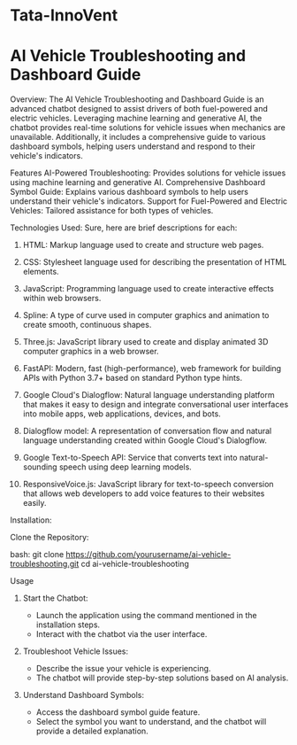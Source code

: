 # Tata-InnoVent

# AI Vehicle Troubleshooting and Dashboard Guide
Overview:
The AI Vehicle Troubleshooting and Dashboard Guide is an advanced chatbot designed to assist drivers of both fuel-powered and electric vehicles. Leveraging machine learning and generative AI, the chatbot provides real-time solutions for vehicle issues when mechanics are unavailable. Additionally, it includes a comprehensive guide to various dashboard symbols, helping users understand and respond to their vehicle's indicators.

Features
AI-Powered Troubleshooting: Provides solutions for vehicle issues using machine learning and generative AI.
Comprehensive Dashboard Symbol Guide: Explains various dashboard symbols to help users understand their vehicle's indicators.
Support for Fuel-Powered and Electric Vehicles: Tailored assistance for both types of vehicles.

Technologies Used:
Sure, here are brief descriptions for each:

1. HTML: Markup language used to create and structure web pages.
   
2. CSS: Stylesheet language used for describing the presentation of HTML elements.
   
3. JavaScript: Programming language used to create interactive effects within web browsers.

4. Spline: A type of curve used in computer graphics and animation to create smooth, continuous shapes.

5. Three.js: JavaScript library used to create and display animated 3D computer graphics in a web browser.

6. FastAPI: Modern, fast (high-performance), web framework for building APIs with Python 3.7+ based on standard Python type hints.

7. Google Cloud's Dialogflow: Natural language understanding platform that makes it easy to design and integrate conversational user interfaces into mobile apps, web applications, devices, and bots.

8. Dialogflow model: A representation of conversation flow and natural language understanding created within Google Cloud's Dialogflow.

9. Google Text-to-Speech API: Service that converts text into natural-sounding speech using deep learning models.

10. ResponsiveVoice.js: JavaScript library for text-to-speech conversion that allows web developers to add voice features to their websites easily.

Installation:

Clone the Repository:
   
   bash:
   git clone https://github.com/yourusername/ai-vehicle-troubleshooting.git
   cd ai-vehicle-troubleshooting

Usage

1. Start the Chatbot:
   - Launch the application using the command mentioned in the installation steps.
   - Interact with the chatbot via the user interface.

2. Troubleshoot Vehicle Issues:
   - Describe the issue your vehicle is experiencing.
   - The chatbot will provide step-by-step solutions based on AI analysis.

3. Understand Dashboard Symbols:
   - Access the dashboard symbol guide feature.
   - Select the symbol you want to understand, and the chatbot will provide a detailed explanation.
  
     

   

